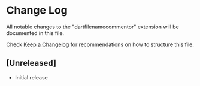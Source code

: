 # Change Log

All notable changes to the "dartfilenamecommentor" extension will be documented in this file.

Check [Keep a Changelog](http://keepachangelog.com/) for recommendations on how to structure this file.

## [Unreleased]

- Initial release